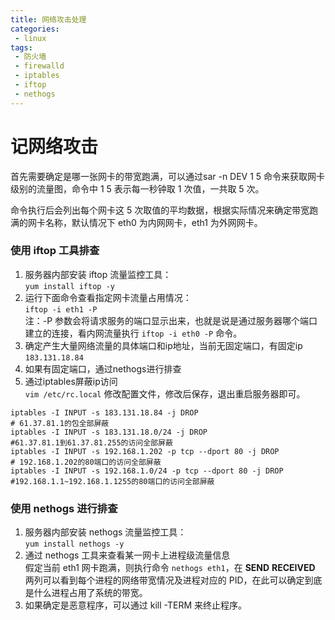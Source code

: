 ```yaml
---
title: 网络攻击处理
categories:
 - linux
tags:
 - 防火墙
 - firewalld
 - iptables
 - iftop
 - nethogs
---
```

# 记网络攻击

 首先需要确定是哪一张网卡的带宽跑满，可以通过sar -n DEV 1 5 命令来获取网卡级别的流量图，命令中 1 5 表示每一秒钟取 1 次值，一共取 5 次。
 
 命令执行后会列出每个网卡这 5 次取值的平均数据，根据实际情况来确定带宽跑满的网卡名称，默认情况下 eth0 为内网网卡，eth1 为外网网卡。
 
### 使用 iftop 工具排查    
1. 服务器内部安装 iftop 流量监控工具：    
`yum install iftop -y`
1. 运行下面命令查看指定网卡流量占用情况：  
`iftop -i eth1 -P `  
注：-P 参数会将请求服务的端口显示出来，也就是说是通过服务器哪个端口建立的连接，看内网流量执行 `iftop -i eth0 -P` 命令。
1. 确定产生大量网络流量的具体端口和ip地址，当前无固定端口，有固定ip `183.131.18.84`
1. 如果有固定端口，通过nethogs进行排查
1. 通过iptables屏蔽ip访问   
  `vim /etc/rc.local` 修改配置文件，修改后保存，退出重启服务器即可。
  ``` 
  iptables -I INPUT -s 183.131.18.84 -j DROP
  # 61.37.81.1的包全部屏蔽
  iptables -I INPUT -s 183.131.18.0/24 -j DROP
  #61.37.81.1到61.37.81.255的访问全部屏蔽
  iptables -I INPUT -s 192.168.1.202 -p tcp --dport 80 -j DROP
  # 192.168.1.202的80端口的访问全部屏蔽
  iptables -I INPUT -s 192.168.1.0/24 -p tcp --dport 80 -j DROP
  #192.168.1.1~192.168.1.1255的80端口的访问全部屏蔽
  ```
### 使用 nethogs 进行排查
1. 服务器内部安装 nethogs 流量监控工具：    
 `yum install nethogs -y`
1. 通过 nethogs 工具来查看某一网卡上进程级流量信息    
假定当前 eth1 网卡跑满，则执行命令 `nethogs eth1`，在 **SEND** **RECEIVED** 两列可以看到每个进程的网络带宽情况及进程对应的 PID，在此可以确定到底是什么进程占用了系统的带宽。
1. 如果确定是恶意程序，可以通过 kill -TERM <PID>  来终止程序。
